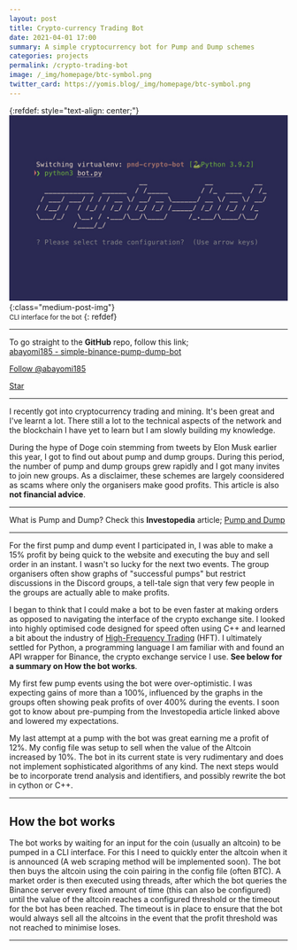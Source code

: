 ```yaml
---
layout: post
title: Crypto-currency Trading Bot
date: 2021-04-01 17:00
summary: A simple cryptocurrency bot for Pump and Dump schemes
categories: projects
permalink: /crypto-trading-bot
image: /_img/homepage/btc-symbol.png
twitter_card: https://yomis.blog/_img/homepage/btc-symbol.png
---
```


{:refdef: style="text-align: center;"}
![](/_img/crypto-bot/crypto-bot.jpg){:class="medium-post-img"}
<br><small>CLI interface for the bot</small>
{: refdef}

* * *
To go straight to the **GitHub** repo, follow this link;<br/>
[abayomi185 - simple-binance-pump-dump-bot](https://github.com/abayomi185/simple-binance-pump-dump-bot)

<!-- Place this tag where you want the button to render. -->
<a class="github-button" href="https://github.com/abayomi185" data-show-count="true" aria-label="Follow @abayomi185 on GitHub">Follow @abayomi185</a>
<!-- Place this tag where you want the button to render. -->
<a class="github-button" href="https://github.com/abayomi185/simple-binance-pump-dump-bot" data-icon="octicon-star" data-show-count="true" aria-label="Star abayomi185/currys-pc-order-bot on GitHub">Star</a>
* * *

I recently got into cryptocurrency trading and mining. It's been great and I've learnt a lot. There still a lot to the technical aspects of the network and the blockchain I have yet to learn but I am slowly building my knowledge.

During the hype of Doge coin stemming from tweets by Elon Musk earlier this year, I got to find out about pump and dump groups. During this period, the number of pump and dump groups grew rapidly and I got many invites to join new groups. As a disclaimer, these schemes are largely coonsidered as scams where only the organisers make good profits. This article is also **not financial advice**.

* * *
What is Pump and Dump? Check this **Investopedia** article; [Pump and Dump](https://www.investopedia.com/terms/p/pumpanddump.asp)
* * *

For the first pump and dump event I participated in, I was able to make a 15% profit by being quick to the website and executing the buy and sell order in an instant. I wasn't so lucky for the next two events. The group organisers often show graphs of "successful pumps" but restrict discussions in the Discord groups, a tell-tale sign that very few people in the groups are actually able to make profits.

I began to think that I could make a bot to be even faster at making orders as opposed to navigating the interface of the crypto exchange site. I looked into highly optimised code designed for speed often using C++ and learned a bit about the industry of [High-Frequency Trading](https://www.investopedia.com/terms/h/high-frequency-trading.asp) (HFT). I ultimately settled for Python, a programming language I am familiar with and found an API wrapper for Binance, the crypto exchange service I use. **See below for a summary on How the bot works**.

My first few pump events using the bot were over-optimistic. I was expecting gains of more than a 100%, influenced by the graphs in the groups often showing peak profits of over 400% during the events. I soon got to know about pre-pumping from the Investopedia article linked above and lowered my expectations.

My last attempt at a pump with the bot was great earning me a profit of 12%. My config file was setup to sell when the value of the Altcoin increased by 10%. The bot in its current state is very rudimentary and does not implement sophisticated algorithms of any kind. The next steps would be to incorporate trend analysis and identifiers, and possibly rewrite the bot in cython or C++.


* * *
## How the bot works
The bot works by waiting for an input for the coin (usually an altcoin) to be pumped in a CLI interface. For this I need to quickly enter the altcoin when it is announced (A web scraping method will be implemented soon). The bot then buys the altcoin using the coin pairing in the config file (often BTC). A market order is then executed using threads, after which the bot queries the Binance server every fixed amount of time (this can also be configured) until the value of the altcoin reaches a configured threshold or the timeout for the bot has been reached. The timeout is in place to ensure that the bot would always sell all the altcoins in the event that the profit threshold was not reached to minimise loses.
* * *